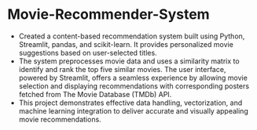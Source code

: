 # Movie-Recommender-System

* Created a content-based recommendation system built using Python, Streamlit, pandas, and scikit-learn. It provides personalized movie suggestions based on user-selected titles. <br>
* The system preprocesses movie data and uses a similarity matrix to identify and rank the top five similar movies. The user interface, powered by Streamlit, offers a seamless experience by allowing movie selection and displaying recommendations with corresponding posters fetched from The Movie Database (TMDb) API. <br>
* This project demonstrates effective data handling, vectorization, and machine learning integration to deliver accurate and visually appealing movie recommendations.

